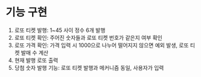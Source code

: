 # 기능 구현

1. 로또 티켓 발행: 1~45 사이 정수 6개 발행
2. 로또 티켓 확인: 주어진 숫자들과 로또 티켓 번호가 같은지 여부 확인
3. 로또 가격 확인: 가격 입력 시 1000으로 나누어 떨어지지 않으면 예외 발생, 로또 티켓 발매 수 계산
4. 현재 발행 로또 출력
5. 당첨 숫자 발행 기능: 로또 티켓 발행과 메커니즘 동일, 사용자가 입력